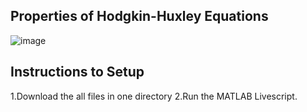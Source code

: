 ## Properties of Hodgkin-Huxley Equations
![image](https://github.com/deepdewdeep/Analysing-and-Modeling-Physiological-Systems/assets/56537975/6e39eb0f-09fe-49c5-9c3e-5f10a27994d2)


## Instructions to Setup
1.Download the all files in one directory
2.Run the MATLAB Livescript.
